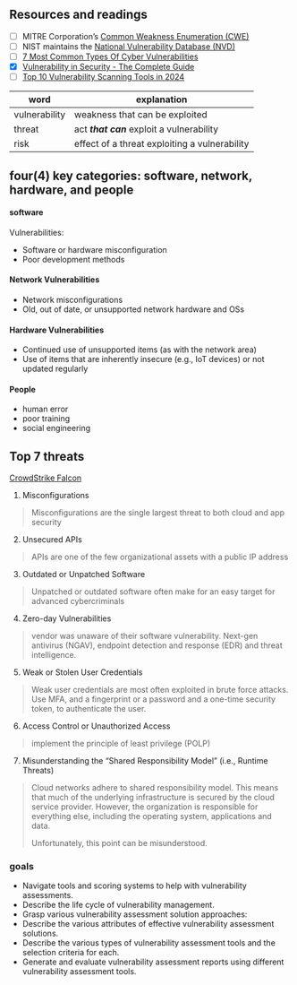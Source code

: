 ## Resources and readings
- [ ] MITRE Corporation’s [Common Weakness Enumeration (CWE)](https://cwe.mitre.org/)
- [ ] NIST maintains the [National Vulnerability Database (NVD)](https://nvd.nist.gov/vuln/search)
- [ ] [7 Most Common Types Of Cyber Vulnerabilities](https://www.crowdstrike.com/cybersecurity-101/types-of-cyber-vulnerabilities/)
- [x] [Vulnerability in Security - The Complete Guide](https://intellipaat.com/blog/vulnerability-in-cyber-security/)
- [ ] [Top 10 Vulnerability Scanning Tools in 2024](https://intellipaat.com/blog/vulnerability-scanning-tools/)

|word| explanation|
|-|-|
| vulnerability | weakness that can be exploited |
| threat| act ___that can___ exploit a vulnerability |
| risk | effect of a threat exploiting a vulnerability |

## four(4) key categories: software, network, hardware, and people
#### software
Vulnerabilities:
 -   Software or hardware misconfiguration
-    Poor development methods
#### Network Vulnerabilities
-    Network misconfigurations
-    Old, out of date, or unsupported network hardware and OSs
#### Hardware Vulnerabilities
-    Continued use of unsupported items (as with the network area)
-    Use of items that are inherently insecure (e.g., IoT devices) or not updated regularly
#### People
- human error
-  poor training
- social engineering


## Top 7 threats 
[CrowdStrike Falcon](https://www.crowdstrike.com/products/exposure-management/falcon-spotlight-vulnerability-management/)
1. Misconfigurations
> Misconfigurations are the single largest threat to both cloud and app security
2.  Unsecured APIs
> APIs are one of the few organizational assets with a public IP address
3. Outdated or Unpatched Software
> Unpatched or outdated software often make for an easy target for advanced cybercriminals
4. Zero-day Vulnerabilities
>  vendor was unaware of their software vulnerability. Next-gen antivirus (NGAV), endpoint detection and response (EDR) and threat intelligence.
5. Weak or Stolen User Credentials
> Weak user credentials are most often exploited in brute force attacks. Use MFA, and a fingerprint or a password and a one-time security token, to authenticate the user.
6. Access Control or Unauthorized Access
> implement the principle of least privilege (POLP)
7. Misunderstanding the “Shared Responsibility Model” (i.e., Runtime Threats)
> Cloud networks adhere to shared responsibility model. This means that much of the underlying infrastructure is secured by the cloud service provider.
> However, the organization is responsible for everything else, including the operating system, applications and data.
>
> Unfortunately, this point can be misunderstood.














### goals
- Navigate tools and scoring systems to help with vulnerability assessments.
- Describe the life cycle of vulnerability management.
- Grasp various vulnerability assessment solution approaches:
- Describe the various attributes of effective vulnerability assessment solutions.
- Describe the various types of vulnerability assessment tools and the selection criteria for each.
- Generate and evaluate vulnerability assessment reports using different vulnerability assessment tools. 
